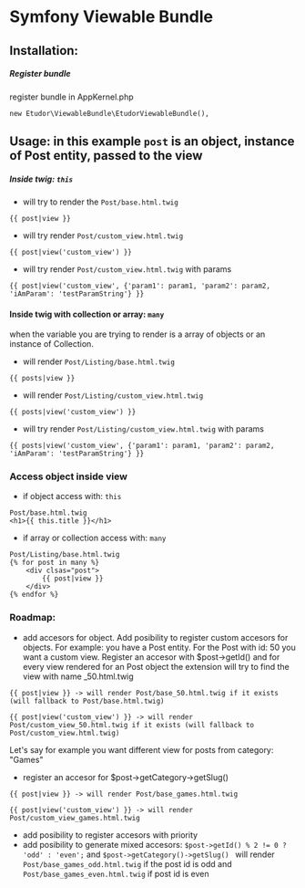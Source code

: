 # Symfony Viewable Bundle

## Installation: 

##### Register bundle
register bundle in AppKernel.php

```
new Etudor\ViewableBundle\EtudorViewableBundle(),
```

## Usage: in this example ```post``` is an object, instance of Post entity, passed to the view

##### Inside twig: ``` this ```
- will try to render the ``` Post/base.html.twig ```
```
{{ post|view }}
```

- will try render ``` Post/custom_view.html.twig ```
```
{{ post|view('custom_view') }}
```

- will try render ``` Post/custom_view.html.twig ``` with params
```
{{ post|view('custom_view', {'param1': param1, 'param2': param2, 'iAmParam': 'testParamString'} }}
```

#### Inside twig with collection or array: ``` many ```
when the variable you are trying to render is a array of objects or an instance of Collection.

- will render ``` Post/Listing/base.html.twig ```
```
{{ posts|view }}
```

- will render ``` Post/Listing/custom_view.html.twig ```
```
{{ posts|view('custom_view') }}
```

- will try render ``` Post/Listing/custom_view.html.twig ``` with params
```
{{ posts|view('custom_view', {'param1': param1, 'param2': param2, 'iAmParam': 'testParamString'} }}
```

### Access object inside view
* if object access with: ``` this ```
```
Post/base.html.twig
<h1>{{ this.title }}</h1>
```

* if array or collection access with: ``` many ```
```
Post/Listing/base.html.twig
{% for post in many %}
    <div clsas="post">
        {{ post|view }}
    </div>
{% endfor %}
```


### Roadmap:
- add accesors for object. Add posibility to register custom accesors for objects.
For example: you have a Post entity. For the Post with id: 50 you want a custom view. 
Register an accesor with $post->getId() and for every view rendered for an Post object the extension will try to find the view with name _50.html.twig

```
{{ post|view }} -> will render Post/base_50.html.twig if it exists (will fallback to Post/base.html.twig)
```

```
{{ post|view('custom_view') }} -> will render Post/custom_view_50.html.twig if it exists (will fallback to Post/custom_view.html.twig)
```

Let's say for example you want different view for posts from category: "Games"
- register an accesor for $post->getCategory->getSlug()
```
{{ post|view }} -> will render Post/base_games.html.twig
```

```
{{ post|view('custom_view') }} -> will render Post/custom_view_games.html.twig
```

- add posibility to register accesors with priority
- add posibility to generate mixed accesors: 
``` $post->getId() % 2 != 0 ? 'odd' : 'even'; ```
and ``` $post->getCategory()->getSlug()  ``` will render ``` Post/base_games_odd.html.twig ``` if the post id is odd
and ``` Post/base_games_even.html.twig ``` if post id is even

